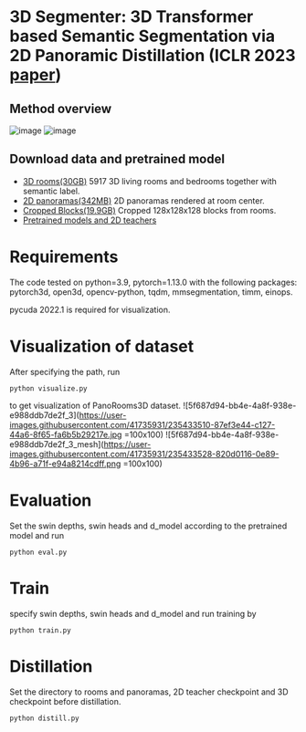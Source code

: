 # 3D Segmenter: 3D Transformer based Semantic Segmentation via 2D Panoramic Distillation (ICLR 2023 [paper](https://openreview.net/pdf?id=4dZeBJ83oxk))
## Method overview
![image](https://user-images.githubusercontent.com/41735931/235295741-82727ba1-b6a0-43e3-ad97-9fe018d57408.png)
![image](https://user-images.githubusercontent.com/41735931/235295747-297b44cd-3f9c-4e3e-8c5e-24ad466417be.png)
## Download data and pretrained model
* [3D rooms(30GB)](https://drive.google.com/file/d/1AMfeOt6V_igSoM5xq17b9xh1p9KaHKW-/view?usp=sharing) 5917 3D living rooms and bedrooms together with semantic label.
* [2D panoramas(342MB)](https://drive.google.com/file/d/1Mj36Y_tBDBzZRv20js-aBKp4QYy80nfm/view?usp=sharing) 2D panoramas rendered at room center. 
* [Cropped Blocks(19.9GB)](https://drive.google.com/file/d/1jQjg9jW1OQtnLayzdZZlpnkyOZSSRrtW/view?usp=sharing) Cropped 128x128x128 blocks from rooms.
* [Pretrained models and 2D teachers](https://drive.google.com/file/d/1Oh5NYdPn5ZBxwC0GKRyYFZgwS4EkbUhW/view?usp=sharing)
# Requirements
The code tested on python=3.9, pytorch=1.13.0 with the following packages: pytorch3d, open3d, opencv-python, tqdm, mmsegmentation, timm, einops.

pycuda 2022.1 is required for visualization.

# Visualization of dataset
After specifying the path, run
```
python visualize.py
```
to get visualization of PanoRooms3D dataset.
![5f687d94-bb4e-4a8f-938e-e988ddb7de2f_3](https://user-images.githubusercontent.com/41735931/235433510-87ef3e44-c127-44a6-8f65-fa6b5b29217e.jpg =100x100)
![5f687d94-bb4e-4a8f-938e-e988ddb7de2f_3_mesh](https://user-images.githubusercontent.com/41735931/235433528-820d0116-0e89-4b96-a71f-e94a8214cdff.png =100x100)

# Evaluation
Set the swin depths, swin heads and d_model according to the pretrained model and run
```
python eval.py
```
# Train
specify swin depths, swin heads and d_model and run training by
```
python train.py
```
# Distillation
Set the directory to rooms and panoramas, 2D teacher checkpoint and 3D checkpoint before distillation.
```
python distill.py
```


